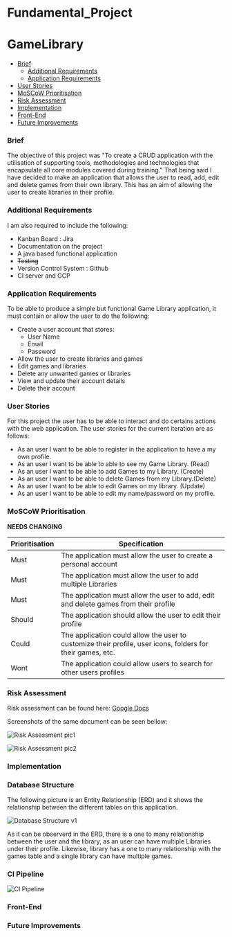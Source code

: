 # Fundamental_Project

# GameLibrary



* [Brief](#Brief)
  * [Additional Requirements](#Additional-Requirements)
  * [Application Requirements](#Application-Requirements)
* [User Stories](#User-Stories)
* [MoSCoW Prioritisation](#MoSCoW-Prioritisation)
* [Risk Assessment](#Risk-Assessment)
* [Implementation](#Implementation)
* [Front-End](#Front-End)
* [Future Improvements](#Future-Improvements)

### Brief

The objective of this project was "To create a CRUD application with the utilisation of supporting tools, methodologies and technologies that encapsulate all core modules covered during training."
That being said I have decided to make an application that allows the user to read, add, edit and delete games from their own library. This has an aim of allowing the user to create libraries in their profile.

### Additional Requirements

I am also required to include the following:

* Kanban Board : Jira
* Documentation on the project
* A java based functional application
* <del> Testing
* Version Control System : Github
* CI server and GCP

### Application Requirements

To be able to produce a simple but functional Game Library application, it must contain or allow the user to do the following:

* Create a user account that stores:
  * User Name
  * Email
  * Password
* Allow the user to create libraries and games
* Edit games and libraries
* Delete any unwanted games or libraries
* View and update their account details
* Delete their account

### User Stories

For this project the user has to be able to interact and do certains actions with the web application. The user stories for the current iteration are as follows:

 * As an user I want to be able to register in the application to have a my own profile.
 * As an user I want to be able to able to see my Game Library. (Read)
 * As an user I want to be able to add Games to my Library. (Create)
 * As an user I want to be able to delete Games from my Library.(Delete)
 * As an user I want to be able to edit Games on my library. (Update)
 * As an user I want to be able to edit my name/password on my profile.

### MoSCoW Prioritisation

**NEEDS CHANGING**

| Prioritisation     | Specification    |  
| ----------- | ----------- |  
| Must      | The application must allow the user to create a personal account |
| Must   | The application must allow the user to add multiple Libraries|
| Must   | The application must allow the user to add, edit and delete games from their profile|
| Should   | The application should allow the user to edit their profile| 
| Could    |  The application could allow the user to customize their profile, user icons, folders for their games, etc. |
| Wont | The application could allow users to search for other users profiles|


### Risk Assessment
Risk assessment can be found here: [Google Docs](https://docs.google.com/document/d/1W9KHjCci3DqWZmPc7FcpdVsgnVJplajcUnwxI6uf4u8/edit?usp=sharing)

Screenshots of the same document can be seen bellow:

![Risk Assessment pic1](https://github.com/psilva12/Fundamental_Project/blob/master/risk%201.png)

![Risk Assessment pic2](https://github.com/psilva12/Fundamental_Project/blob/master/risk%202.png)

### Implementation

### Database Structure
The following picture is an Entity Relationship (ERD) and it shows the relationship between the different tables on this application.

![Database Structure v1](https://github.com/psilva12/Fundamental_Project/blob/master/ERD%20v1.png)

As it can be observerd in the ERD, there is a one to many relationship between the user and the library, as an user can have multiple Libraries under their profile. Likewise, library has a one to many relationship with the games table and a single library can have multiple games.

### CI Pipeline

![CI Pipeline]()

### Front-End


### Future Improvements

